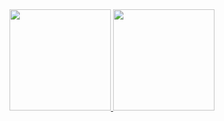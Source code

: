 <div align="center">
<div> <a href="https://github.com/flaviohfsilva">
<img height="178em" src="https://github-readme-stats-sigma-five.vercel.app/api/top-langs/?username=flaviohfsilva&layout=compact&langs_count=7&theme=gruvbox"/>
<img height="178em" src="https://github-readme-stats-sigma-five.vercel.app/api?username=flaviohfsilva&show_icons=true&theme=gruvbox"/>
</div>
</div>

